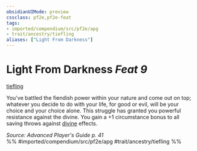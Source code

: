 ```yaml
---
obsidianUIMode: preview
cssclass: pf2e,pf2e-feat
tags:
- imported/compendium/src/pf2e/apg
- trait/ancestry/tiefling
aliases: ["Light From Darkness"]
---
```

# Light From Darkness  *Feat 9*  
[tiefling](tiefling-b1.md)  


You've battled the fiendish power within your nature and come out on top; whatever you decide to do with your life, for good or evil, will be your choice and your choice alone. This struggle has granted you powerful resistance against the divine. You gain a +1 circumstance bonus to all saving throws against [divine](divine.md) effects.

*Source: Advanced Player's Guide p. 41*  
%% #imported/compendium/src/pf2e/apg #trait/ancestry/tiefling %%